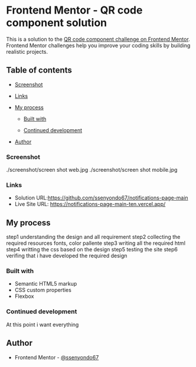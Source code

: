 # Frontend Mentor - QR code component solution

This is a solution to the [QR code component challenge on Frontend Mentor](https://www.frontendmentor.io/challenges/qr-code-component-iux_sIO_H). Frontend Mentor challenges help you improve your coding skills by building realistic projects. 

## Table of contents


  - [Screenshot](#screenshot)
  - [Links](#links)
- [My process](#my-process)
  - [Built with](#built-with)
  
  - [Continued development](#continued-development)
  
- [Author](#author)



### Screenshot

./screenshot/screen shot web.jpg
./screenshot/screen shot mobile.jpg

### Links

- Solution URL:https://github.com/ssenyondo67/notifications-page-main
- Live Site URL: https://notifications-page-main-ten.vercel.app/

## My process

step1 understanding the design and all requirement
step2 collecting the required resources fonts, color pallente
step3 writing all the required html 
step4 writting the css based on the design
step5 testing the site
step6 verifing that i have developed the required design

### Built with

- Semantic HTML5 markup
- CSS custom properties
- Flexbox



### Continued development
 At this point i want everything

## Author


- Frontend Mentor - [@ssenyondo67](https://www.frontendmentor.io/profile/ssenyondo67)



